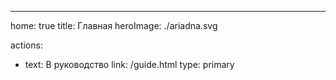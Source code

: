 ---
home: true
title: Главная
heroImage: ./ariadna.svg

actions:
  - text: В руководство
    link: /guide.html
    type: primary